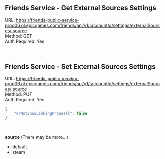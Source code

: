 ## Friends Service - Get External Sources Settings

URL: https://friends-public-service-prod06.ol.epicgames.com/friends/api/v1/:accountId/settings/externalSources/:source \
Method: GET \
Auth Required: Yes

<br/>

## Friends Service - Set External Sources Settings

URL: https://friends-public-service-prod06.ol.epicgames.com/friends/api/v1/:accountId/settings/externalSources/:source \
Method: PUT \
Auth Required: Yes

```js
{
    "doNotShowLinkingProposal": false
}
```

<br/>

**source** (There may be more...)

- default
- steam
